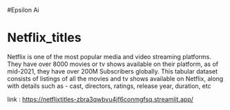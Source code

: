 #Epsilon Ai 



# Netflix_titles

Netflix is one of the most popular media and video streaming platforms. They have over 8000 movies or tv shows available on their platform, as of mid-2021, they have over 200M Subscribers globally. This tabular dataset consists of listings of all the movies and tv shows available on Netflix, along with details such as - cast, directors, ratings, release year, duration, etc



link : https://netflixtitles-zbra3qwbvu4jf6conmgfsq.streamlit.app/
